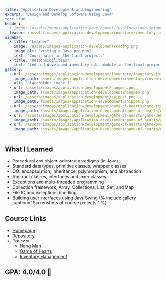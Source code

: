 ```yaml
---
title: "Application Development and Engineering"
excerpt: "Design and Develop Software Using Java"
toc: true
header:
  # image: /assets/images/application-development/inventory/code-snippet.png
  teaser: /assets/images/application-development/inventory/inventory-ist.png
sidebar:
  - title: "Learner"
    image: /assets/images/application-development/coding.png
    image_alt: "writing a Java program"
    text: "Cooridnator in the final project."
  - title: "Responsibilities"
    text: "Led and developed inventory edit module in the final project. Coordinated among 6 teams in the group."
gallery:
  - url: /assets/images/application-development/inventory/inventory-ist.png
    image_path: assets/images/application-development/inventory/inventory-ist.png
    alt: "placeholder image 1"
  - url: /assets/images/application-development/hangman.png
    image_path: assets/images/application-development/hangman.png
  - url: /assets/images/application-development/snippet.png
    image_path: assets/images/application-development/snippet.png
  - url: /assets/images/application-development/game-of-hearts/game-start.png
    image_path: /assets/images/application-development/game-of-hearts/game-start.png
  - url: /assets/images/application-development/game-of-hearts/game-debug.png
    image_path: /assets/images/application-development/game-of-hearts/game-debug.png
  - url: /assets/images/application-development/game-of-hearts/game-over.png
    image_path: /assets/images/application-development/game-of-hearts/game-over.png
---
```


## What I Learned
- Procedural and object-oriented paradigms (in Java)
- Standard data types, primitive classes, wrapper classes
- OO: encapsulation, inheritance, polymorphism, and abstraction
- Abstract classes, interfaces and inner classes
- Exceptions and multi-threaded programming
- Collection framework, Array, Collections, List, Set, and Map
- File IO and exceptions handling
- Building user interfaces using Java Swing
  {% include gallery caption="Screenshots of course projects." %}
## Course Links

- [Homepage](https://ishibin.github.io/info5100/)
- [Repository](https://github.com/iShiBin/info5100)
- Projects
  - [Hang Man](https://github.com/iShiBin/info5100/tree/master/projects/hang-man)
  - [Game of Hearts](https://github.com/iShiBin/info5100/tree/master/projects/game-of-hearts)
  - [Inventory Management](https://github.com/iShiBin/info5100/tree/master/projects/inventory-management) 

## GPA: 4.0/4.0 💯